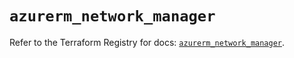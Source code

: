 # `azurerm_network_manager`

Refer to the Terraform Registry for docs: [`azurerm_network_manager`](https://registry.terraform.io/providers/hashicorp/azurerm/3.115.0/docs/resources/network_manager).
